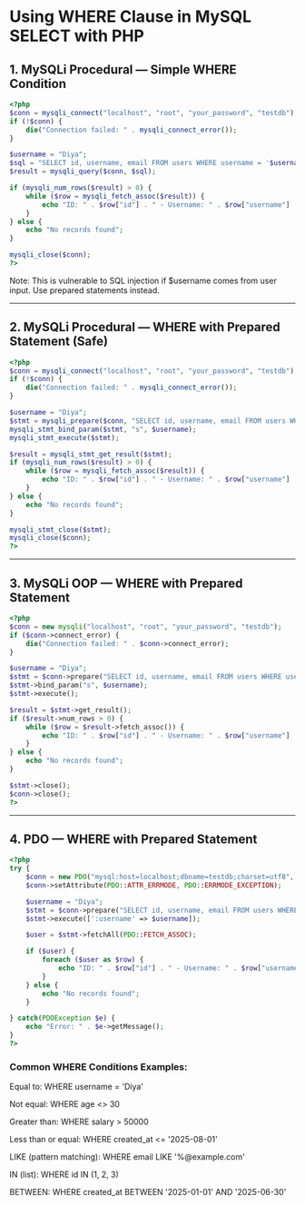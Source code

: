 # Using WHERE Clause in MySQL SELECT with PHP

## 1. MySQLi Procedural — Simple WHERE Condition

```php
<?php
$conn = mysqli_connect("localhost", "root", "your_password", "testdb");
if (!$conn) {
    die("Connection failed: " . mysqli_connect_error());
}

$username = "Diya";
$sql = "SELECT id, username, email FROM users WHERE username = '$username'";
$result = mysqli_query($conn, $sql);

if (mysqli_num_rows($result) > 0) {
    while ($row = mysqli_fetch_assoc($result)) {
        echo "ID: " . $row["id"] . " - Username: " . $row["username"] . " - Email: " . $row["email"] . "<br>";
    }
} else {
    echo "No records found";
}

mysqli_close($conn);
?>
```

  Note: This is vulnerable to SQL injection if $username comes from user input. Use prepared statements instead.

---

## 2. MySQLi Procedural — WHERE with Prepared Statement (Safe)

```php
<?php
$conn = mysqli_connect("localhost", "root", "your_password", "testdb");
if (!$conn) {
    die("Connection failed: " . mysqli_connect_error());
}

$username = "Diya";
$stmt = mysqli_prepare($conn, "SELECT id, username, email FROM users WHERE username = ?");
mysqli_stmt_bind_param($stmt, "s", $username);
mysqli_stmt_execute($stmt);

$result = mysqli_stmt_get_result($stmt);
if (mysqli_num_rows($result) > 0) {
    while ($row = mysqli_fetch_assoc($result)) {
        echo "ID: " . $row["id"] . " - Username: " . $row["username"] . " - Email: " . $row["email"] . "<br>";
    }
} else {
    echo "No records found";
}

mysqli_stmt_close($stmt);
mysqli_close($conn);
?>
```

---

## 3. MySQLi OOP — WHERE with Prepared Statement

```php
<?php
$conn = new mysqli("localhost", "root", "your_password", "testdb");
if ($conn->connect_error) {
    die("Connection failed: " . $conn->connect_error);
}

$username = "Diya";
$stmt = $conn->prepare("SELECT id, username, email FROM users WHERE username = ?");
$stmt->bind_param("s", $username);
$stmt->execute();

$result = $stmt->get_result();
if ($result->num_rows > 0) {
    while ($row = $result->fetch_assoc()) {
        echo "ID: " . $row["id"] . " - Username: " . $row["username"] . " - Email: " . $row["email"] . "<br>";
    }
} else {
    echo "No records found";
}

$stmt->close();
$conn->close();
?>
```

---

## 4. PDO — WHERE with Prepared Statement

```php
<?php
try {
    $conn = new PDO("mysql:host=localhost;dbname=testdb;charset=utf8", "root", "your_password");
    $conn->setAttribute(PDO::ATTR_ERRMODE, PDO::ERRMODE_EXCEPTION);

    $username = "Diya";
    $stmt = $conn->prepare("SELECT id, username, email FROM users WHERE username = :username");
    $stmt->execute([':username' => $username]);

    $user = $stmt->fetchAll(PDO::FETCH_ASSOC);

    if ($user) {
        foreach ($user as $row) {
            echo "ID: " . $row["id"] . " - Username: " . $row["username"] . " - Email: " . $row["email"] . "<br>";
        }
    } else {
        echo "No records found";
    }

} catch(PDOException $e) {
    echo "Error: " . $e->getMessage();
}
?>
```

### Common WHERE Conditions Examples:

  Equal to: WHERE username = 'Diya'

  Not equal: WHERE age <> 30

  Greater than: WHERE salary > 50000

  Less than or equal: WHERE created_at <= '2025-08-01'

  LIKE (pattern matching): WHERE email LIKE '%@example.com'

  IN (list): WHERE id IN (1, 2, 3)

  BETWEEN: WHERE created_at BETWEEN '2025-01-01' AND '2025-06-30'


